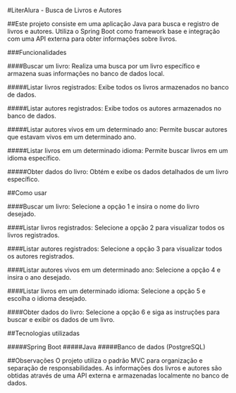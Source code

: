 #LiterAlura - Busca de Livros e Autores

##Este projeto consiste em uma aplicação Java para busca e registro de livros e autores. Utiliza o Spring Boot como framework base e integração com uma API externa para obter informações sobre livros.

###Funcionalidades

####Buscar um livro:
Realiza uma busca por um livro específico e armazena suas informações no banco de dados local.

#####Listar livros registrados:
Exibe todos os livros armazenados no banco de dados.

#####Listar autores registrados:
Exibe todos os autores armazenados no banco de dados.

#####Listar autores vivos em um determinado ano:
Permite buscar autores que estavam vivos em um determinado ano.

#####Listar livros em um determinado idioma:
Permite buscar livros em um idioma específico.

#####Obter dados do livro:
Obtém e exibe os dados detalhados de um livro específico.

##Como usar

####Buscar um livro:
Selecione a opção 1 e insira o nome do livro desejado.

####Listar livros registrados:
Selecione a opção 2 para visualizar todos os livros registrados.

####Listar autores registrados:
Selecione a opção 3 para visualizar todos os autores registrados.

####Listar autores vivos em um determinado ano:
Selecione a opção 4 e insira o ano desejado.

####Listar livros em um determinado idioma:
Selecione a opção 5 e escolha o idioma desejado.

####Obter dados do livro:
Selecione a opção 6 e siga as instruções para buscar e exibir os dados de um livro.

##Tecnologias utilizadas

#####Spring Boot
#####Java
#####Banco de dados (PostgreSQL)

##Observações
O projeto utiliza o padrão MVC para organização e separação de responsabilidades.
As informações dos livros e autores são obtidas através de uma API externa e armazenadas localmente no banco de dados.
